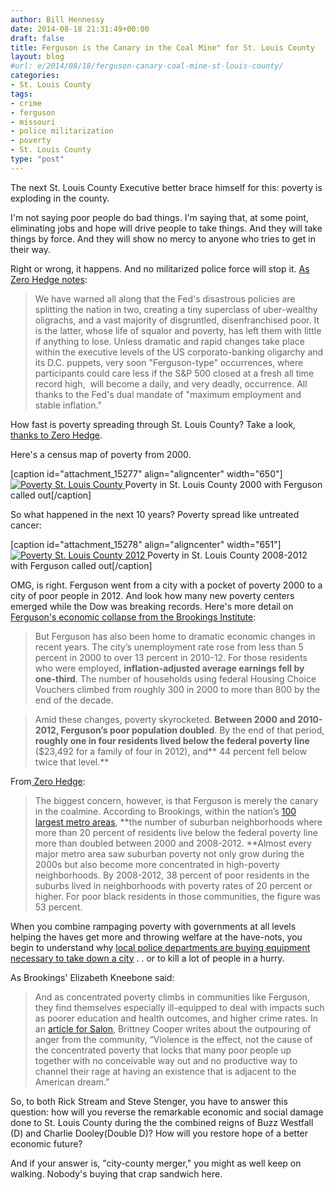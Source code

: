 ```yaml
---
author: Bill Hennessy
date: 2014-08-18 21:31:49+00:00
draft: false
title: Ferguson is the Canary in the Coal Mine" for St. Louis County
layout: blog
#url: e/2014/08/18/ferguson-canary-coal-mine-st-louis-county/
categories:
- St. Louis County
tags:
- crime
- ferguson
- missouri
- police militarization
- poverty
- St. Louis County
type: "post"
---
```


The next St. Louis County Executive better brace himself for this: poverty is exploding in the county.

I'm not saying poor people do bad things. I'm saying that, at some point, eliminating jobs and hope will drive people to take things. And they will take things by force. And they will show no mercy to anyone who tries to get in their way.

Right or wrong, it happens. And no militarized police force will stop it. [As Zero Hedge notes](https://www.zerohedge.com/news/2014-08-17/charting-poverty-ferguson-then-and-now):



> We have warned all along that the Fed's disastrous policies are splitting the nation in two, creating a tiny superclass of uber-wealthy oligrachs, and a vast majority of disgruntled, disenfranchised poor. It is the latter, whose life of squalor and poverty, has left them with little if anything to lose. Unless dramatic and rapid changes take place within the executive levels of the US corporato-banking oligarchy and its D.C. puppets, very soon "Ferguson-type" occurrences, where participants could care less if the S&P 500 closed at a fresh all time record high,  will become a daily, and very deadly, occurrence. All thanks to the Fed's dual mandate of "maximum employment and stable inflation."



How fast is poverty spreading through St. Louis County? Take a look, [thanks to Zero Hedge](https://www.zerohedge.com/news/2014-08-17/charting-poverty-ferguson-then-and-now).

Here's a census map of poverty from 2000.

[caption id="attachment_15277" align="aligncenter" width="650"][![Poverty St. Louis County](https://hennessysview.com/wp-content/uploads/2014/08/Poverty-ferg-1.jpg)
](https://hennessysview.com/wp-content/uploads/2014/08/Poverty-ferg-1.jpg) Poverty in St. Louis County 2000 with Ferguson called out[/caption]

So what happened in the next 10 years? Poverty spread like untreated cancer:

[caption id="attachment_15278" align="aligncenter" width="651"][![Poverty St. Louis County 2012](https://hennessysview.com/wp-content/uploads/2014/08/poverty-ferg-2_0.jpg)
](https://hennessysview.com/wp-content/uploads/2014/08/poverty-ferg-2_0.jpg) Poverty in St. Louis County 2008-2012 with Ferguson called out[/caption]

OMG, is right. Ferguson went from a city with a pocket of poverty 2000 to a city of poor people in 2012. And look how many new poverty centers emerged while the Dow was breaking records. Here's more detail on [Ferguson's economic collapse from the Brookings Institute](https://www.brookings.edu/blogs/the-avenue/posts/2014/08/15-ferguson-suburban-poverty#.U-5z7Ce2biq.twitter):



> 

> 
> But Ferguson has also been home to dramatic economic changes in recent years. The city’s unemployment rate rose from less than 5 percent in 2000 to over 13 percent in 2010-12. For those residents who were employed, **inflation-adjusted average earnings fell by one-third**. The number of households using federal Housing Choice Vouchers climbed from roughly 300 in 2000 to more than 800 by the end of the decade.
> 
> 

> 
> Amid these changes, poverty skyrocketed. **Between 2000 and 2010-2012, Ferguson’s poor population doubled**. By the end of that period, **roughly one in four residents lived below the federal poverty line** ($23,492 for a family of four in 2012), and** 44 percent fell below twice that level.**
> 
> 




From[ Zero Hedge](https://www.zerohedge.com/news/2014-08-17/charting-poverty-ferguson-then-and-now):



> The biggest concern, however, is that Ferguson is merely the canary in the coalmine. According to Brookings, within the nation’s [100 largest metro areas](https://www.brookings.edu/research/interactives/2014/concentrated-poverty#/M10420), **the number of suburban neighborhoods where more than 20 percent of residents live below the federal poverty line more than doubled between 2000 and 2008-2012. **Almost every major metro area saw suburban poverty not only grow during the 2000s but also become more concentrated in high-poverty neighborhoods. By 2008-2012, 38 percent of poor residents in the suburbs lived in neighborhoods with poverty rates of 20 percent or higher. For poor black residents in those communities, the figure was 53 percent.



When you combine rampaging poverty with governments at all levels helping the haves get more and throwing welfare at the have-nots, you begin to understand why [local police departments are buying equipment necessary to take down a city](https://hennessysview.com/2014/08/17/create-hate-discontent-america/) . . or to kill a lot of people in a hurry.

As Brookings' Elizabeth Kneebone said:



> And as concentrated poverty climbs in communities like Ferguson, they find themselves especially ill-equipped to deal with impacts such as poorer education and health outcomes, and higher crime rates. In an [article for Salon](https://www.salon.com/2014/08/12/in_defense_of_black_rage_michael_brown_police_and_the_american_dream/), Brittney Cooper writes about the outpouring of anger from the community, “Violence is the effect, not the cause of the concentrated poverty that locks that many poor people up together with no conceivable way out and no productive way to channel their rage at having an existence that is adjacent to the American dream.”



So, to both Rick Stream and Steve Stenger, you have to answer this question: how will you reverse the remarkable economic and social damage done to St. Louis County during the the combined reigns of Buzz Westfall (D) and Charlie Dooley(Double D)? How will you restore hope of a better economic future?

And if your answer is, "city-county merger," you might as well keep on walking. Nobody's buying that crap sandwich here.
